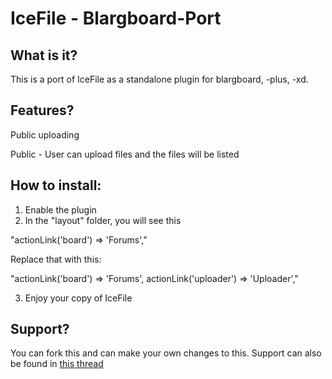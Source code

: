 # IceFile - Blargboard-Port

## What is it?
This is a port of IceFile as a standalone plugin for blargboard, -plus, -xd.

## Features?
Public uploading

Public - User can upload files and the files will be listed

## How to install:

1. Enable the plugin
2. In the "layout" folder, you will see this

"actionLink('board') => 'Forums',"

Replace that with this:

"actionLink('board') => 'Forums',
actionLink('uploader') => 'Uploader',"

3. Enjoy your copy of IceFile

## Support?
You can fork this and can make your own changes to this.
Support can also be found in [this thread](http://mariomansion.ddns.net/thread/519-icefile-blargboard-port/)
